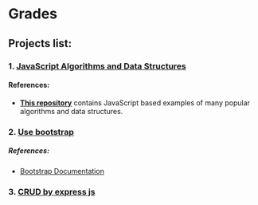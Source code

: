 # Grades

## Projects list:

### 1. [JavaScript Algorithms and Data Structures](https://github.com/Zalmar/grades/tree/master/algorithms-and-data-structures)

#### References:

- [**This repository**](https://github.com/trekhleb/javascript-algorithms) contains JavaScript based examples of many popular algorithms and data structures.

### 2. [Use bootstrap](https://github.com/Zalmar/grades/tree/master/use-bootstrap)

##### References:

- [Bootstrap Documentation](https://getbootstrap.com/docs/4.4/getting-started/introduction/)

### 3. [CRUD by express js](https://github.com/Zalmar/grades/tree/master/CRUD)

